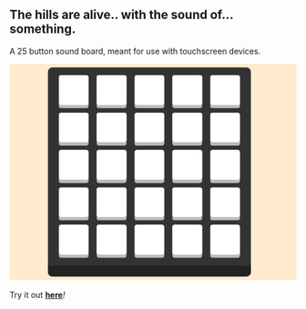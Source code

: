 ## The hills are alive.. with the sound of... something.

A 25 button sound board, meant for use with touchscreen devices.

<img src = "screenshot.png"> </img>

Try it out <a href="http://www.hunterirving.com/blog/2019/soundboard"><b>here</b></a><i>!</i>
